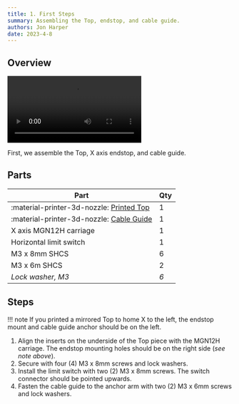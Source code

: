 ```yaml
---
title: 1. First Steps
summary: Assembling the Top, endstop, and cable guide.
authors: Jon Harper
date: 2023-4-8
---
```


## Overview

<video controls="">
  <source src="https://jon-harper.github.io/E34M1/assets/vid/top.mp4" type="video/mp4">
</video>

First, we assemble the Top, X axis endstop, and cable guide.

## Parts

| Part | Qty |
|---|---|
| :material-printer-3d-nozzle: [Printed Top](../modules/top.md) | 1 |
| :material-printer-3d-nozzle: [Cable Guide](../modules/top.md) | 1 |
| X axis MGN12H carriage                   | 1 |
| Horizontal limit switch                  | 1 |
| M3 x 8mm SHCS                            | 6 |
| M3 x 6m SHCS                             | 2 |
| *Lock washer, M3*                        | *6* |

## Steps

!!! note
    If you printed a mirrored Top to home X to the left, the endstop mount and cable guide anchor should be on the left.

1. Align the inserts on the underside of the Top piece with the MGN12H carriage. The endstop mounting holes should be on the right side (*see note above*).
2. Secure with four (4) M3 x 8mm screws and lock washers.
3. Install the limit switch with two (2) M3 x 8mm screws. The switch connector should be pointed upwards.
4. Fasten the cable guide to the anchor arm with two (2) M3 x 6mm screws and lock washers.